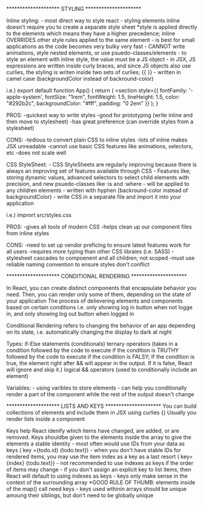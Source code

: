 ******************** STYLING *********************

Inline styling:
    - most direct way to style react
    - styling elements inline doesn't require you to create a separate style sheet
        *style is applied directly to the elements which means they have a higher precedence; inline OVERRIDES other style rules applied to the same element
    - is best for small applications as the code becomes very bulky very fast
    - CANNOT write animations, style nested elements, or use psuedo-classes/elements
    - to style an element with inline style, the value must be a JS object
    - in JSX, JS expressions are written inside curly braces, and since JS objects also use curlies, the styling is writen inside two sets of curlies; {{ }}
    - written in camel case (backgroundColor instead of backround-color)

i.e.)
export default function App() {
  return (
    <section
      style={{
        fontFamily: '-apple-system',
        fontSize: "1rem",
        fontWeight: 1.5,
        lineHeight: 1.5,
        color: "#292b2c",
        backgroundColor: "#fff",
        padding: "0 2em"
      }}
  );
}

PROS:
-quickest way to write styles
-good for prototyping (write inline and then move to stylesheet)
-has great preference (can override styles from a stylesheet)

CONS:
-tedious to convert plain CSS to inline styles
-lots of inline makes JSX unreadable
-cannot use basic CSS features like animations, selectors, etc
-does not scale well







CSS StyleSheet:
    - CSS StyleSheets are regularly improving because there is always an improving set of features available through CSS
    - Features like; storing dynamic values, advanced selectors to select child elements with precision, and new psuedo-classes like :is and :where
    - will be applied to any children elements
    - written with hyphen (backround-color instead of backgroundColor)
    - write CSS in a separate file and import it into your application

i.e.)
imprort src/styles.css

PROS:
-gives all tools of modern CSS
-helps clean up our component files from inline styles

CONS:
-need to set up vendor preficing to ensure latest features work for all users
-requires more typing than other CSS libraies (i.e. SASS)
-stylesheet cascades to compoenent and all children; not scoped
-must use reliable naming convention to ensure styles don't conflict







******************** CONDITIONAL RENDERING *********************

In React, you can create distinct components that encapsulate behavior you need. Then, you can render only some of them, depending on the state of your application
The process of delievering elements and components based on certain conditions
    i.e. only showing log in button when not logge in, and only showing log out button when logged in

Conditional Rendering refers to changing the behavior of an app depending on its state, i.e. automatically changing the display to dark at night

Types: 
if-Else statements (conditionals)
ternary operators (takes in a condition followed by the code to execute if the condition is TRUTHY followed by the code to execute if the condition is FALSY; If the condition is true, the element right after && will appear in the output. If it is false, React will ignore and skip it.)
logical && operators (used to conditionally include an element)

Variables:
    - using varibles to store elements
    - can help you conditionally render a part of the component while the rest of the output doesn't change









******************** LISTS AND KEYS *********************
You can build collections of elements and include them in JSX using curlies {}
Usually you render lists inside a component

Keys help React idenify which items have changed, are added, or are removed. Keys shouldbe given to the elements inside the array to give the elements a stable identity
    - most often would use IDs from your data as keys ( key ={todo.id} {todo.text})
    - when you don't have stable IDs for rendered items, you may use the item index as a key as a last resort ( key={index} {todo.text}}
    - not recommended to use indexes as keys if the order of items may change
    - if you don't assign an explicit key to list items, then React will default to using indexes as keys
    - keys only make sense in the context of the surrounding array
        *GOOD RULE OF THUMB: elements inside of the map() call need keys
    - keys used wthinin arrays should be unique amoung their siblings, but don't need to be globally unique